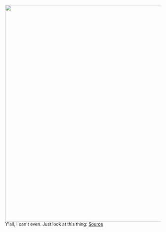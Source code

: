 <img src='https://cdn.vox-cdn.com/thumbor/xzXrJdg2jOJzd_s4-qXp4wEpp-0=/0x0:1566x1638/1200x800/filters:focal(905x1226:1155x1476)/cdn.vox-cdn.com/uploads/chorus_image/image/66588041/Screenshot_2020_04_01_at_11.51.04_AM.0.png' width='700px' /><br/>
Y'all, I can't even. Just look at this thing:
<a href='https://www.theverge.com/2020/4/1/21202919/airpods-apple-airbag-bag-twelve-south-price-rihanna'> Source <a/>